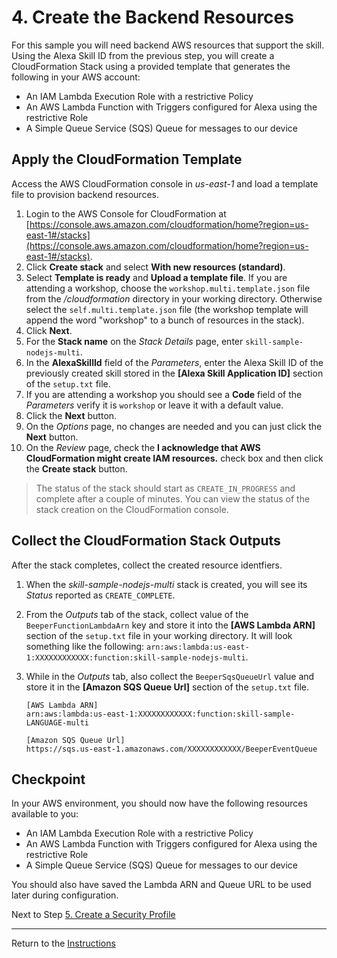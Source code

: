 # 4. Create the Backend Resources

For this sample you will need backend AWS resources that support the skill. Using the Alexa Skill ID from the previous step, you will create a CloudFormation Stack using a provided template that generates the following in your AWS account:

- An IAM Lambda Execution Role with a restrictive Policy
- An AWS Lambda Function with Triggers configured for Alexa using the restrictive Role
- A Simple Queue Service (SQS) Queue for messages to our device 

## Apply the CloudFormation Template

Access the AWS CloudFormation console in *us-east-1* and load a template file to provision backend resources.

1. Login to the AWS Console for CloudFormation at [https://console.aws.amazon.com/cloudformation/home?region=us-east-1#/stacks](https://console.aws.amazon.com/cloudformation/home?region=us-east-1#/stacks).
2. Click **Create stack** and select **With new resources (standard)**.
3. Select **Template is ready** and **Upload a template file**. If you are attending a workshop, choose the `workshop.multi.template.json` file from the */cloudformation* directory in your working directory. Otherwise select the `self.multi.template.json` file (the workshop template will append the word "workshop" to a bunch of resources in the stack).
4. Click **Next**.
5. For the **Stack name** on the *Stack Details* page, enter `skill-sample-nodejs-multi`.
6. In the **AlexaSkillId** field of the *Parameters*, enter the Alexa Skill ID of the previously created skill stored in the **[Alexa Skill Application ID]** section of the `setup.txt` file.
7. If you are attending a workshop you should see a **Code** field of the *Parameters* verify it is `workshop` or leave it with a default value.
8. Click the **Next** button.
9. On the *Options* page, no changes are needed and you can just click the **Next** button.
10. On the *Review* page, check the **I acknowledge that AWS CloudFormation might create IAM resources.** check box and then click the **Create stack** button.

> The status of the stack should start as `CREATE_IN_PROGRESS` and complete after a couple of minutes. You can view the status of the stack creation on the CloudFormation console.

## Collect the CloudFormation Stack Outputs

After the stack completes, collect the created resource identfiers.

1. When the *skill-sample-nodejs-multi* stack is created, you will see its *Status* reported as `CREATE_COMPLETE`.
2. From the *Outputs* tab of the stack, collect value of the `BeeperFunctionLambdaArn` key and store it into the **[AWS Lambda ARN]** section of the `setup.txt` file in your working directory. It will look something like the following: `arn:aws:lambda:us-east-1:XXXXXXXXXXXX:function:skill-sample-nodejs-multi`.
3. While in the *Outputs* tab, also collect the `BeeperSqsQueueUrl` value and store it in the **[Amazon SQS Queue Url]** section of the `setup.txt` file.

	```
	[AWS Lambda ARN]
	arn:aws:lambda:us-east-1:XXXXXXXXXXXX:function:skill-sample-LANGUAGE-multi

	[Amazon SQS Queue Url]
	https://sqs.us-east-1.amazonaws.com/XXXXXXXXXXXX/BeeperEventQueue
	```


## Checkpoint
In your AWS environment, you should now have the following resources available to you:

- An IAM Lambda Execution Role with a restrictive Policy
- An AWS Lambda Function with Triggers configured for Alexa using the restrictive Role
- A Simple Queue Service (SQS) Queue for messages to our device

You should also have saved the Lambda ARN and Queue URL to be used later during configuration.

Next to Step [5. Create a Security Profile](create-a-security-profile.md)

___
Return to the [Instructions](README.md)